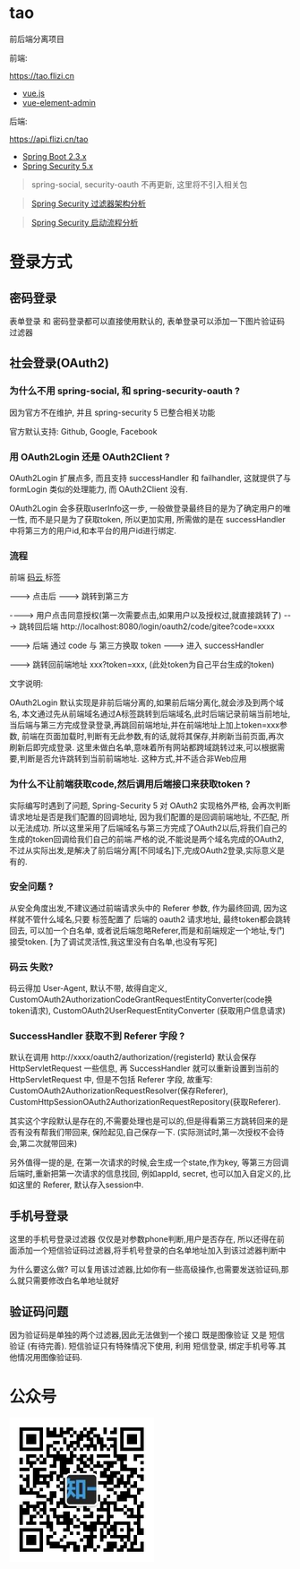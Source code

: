 # tao

前后端分离项目

前端:

https://tao.flizi.cn

- [vue.js](https://github.com/vuejs/vue)
- [vue-element-admin](https://github.com/PanJiaChen/vue-element-admin)

后端:

https://api.flizi.cn/tao

- [Spring Boot 2.3.x](https://github.com/spring-projects/spring-boot)
- [Spring Security 5.x](https://github.com/spring-projects/spring-security) 


> spring-social, security-oauth 不再更新, 这里将不引入相关包

> [Spring Security 过滤器架构分析](https://github.com/taoroot/tao/blob/master/document/SpringSecurity%E8%BF%87%E6%BB%A4%E5%99%A8%E6%9E%B6%E6%9E%84.md)

> [Spring Security 启动流程分析](https://github.com/taoroot/tao/blob/master/document/SpringSecurity%E5%90%AF%E5%8A%A8%E6%B5%81%E7%A8%8B.md)

# 登录方式

## 密码登录

表单登录 和 密码登录都可以直接使用默认的, 表单登录可以添加一下图片验证码过滤器

## 社会登录(OAuth2)

### 为什么不用 spring-social, 和 spring-security-oauth ?

因为官方不在维护, 并且 spring-security 5 已整合相关功能

官方默认支持: Github, Google, Facebook 


### 用 OAuth2Login 还是 OAuth2Client ?

OAuth2Login 扩展点多, 而且支持 successHandler 和 failhandler, 这就提供了与 formLogin 类似的处理能力, 而 OAuth2Client 没有.  

OAuth2Login 会多获取userInfo这一步, 一般做登录最终目的是为了确定用户的唯一性, 而不是只是为了获取token, 所以更加实用, 所需做的是在 successHandler 中将第三方的用户id,和本平台的用户id进行绑定.

### 流程

前端 <a referrerpolicy="origin" href="http://xxxx/oauth2/authorization/gitee"> 码云 </a> 标签 

---> 点击后  ---> 跳转到第三方 

----> 用户点击同意授权(第一次需要点击,如果用户以及授权过,就直接跳转了)  ---> 跳转回后端 http://localhost:8080/login/oauth2/code/gitee?code=xxxx

---> 后端 通过 code  与 第三方换取 token ---> 进入 successHandler

---> 跳转回前端地址 xxx?token=xxx, (此处token为自己平台生成的token)

文字说明: 

OAuth2Login 默认实现是非前后端分离的,如果前后端分离化,就会涉及到两个域名, 本文通过先从前端域名通过A标签跳转到后端域名,此时后端记录前端当前地址,当后端与第三方完成登录登录,再跳回前端地址,并在前端地址上加上token=xxx参数, 前端在页面加载时,判断有无此参数,有的话,就将其保存,并刷新当前页面,再次刷新后即完成登录. 这里未做白名单,意味着所有网站都跨域跳转过来,可以根据需要,判断是否允许跳转到当前前端地址. 这种方式,并不适合非Web应用

### 为什么不让前端获取code,然后调用后端接口来获取token ?

实际编写时遇到了问题, Spring-Security 5 对 OAuth2 实现格外严格, 会再次判断请求地址是否是我们配置的回调地址, 因为我们配置的是回调前端地址, 不匹配, 所以无法成功. 所以这里采用了后端域名与第三方完成了OAuth2以后,将我们自己的生成的token回调给我们自己的前端.严格的说,不能说是两个域名完成的OAuth2,不过从实际出发,是解决了前后端分离[不同域名]下,完成OAuth2登录,实际意义是有的. 

### 安全问题 ?

从安全角度出发,不建议通过前端请求头中的 Referer 参数, 作为最终回调, 因为这样就不管什么域名,只要 <a> 标签配置了 后端的 oauth2 请求地址, 最终token都会跳转回去, 可以加一个白名单,  或者说后端忽略Referer,而是和前端规定一个地址,专门接受token. [为了调试灵活性,我这里没有白名单,也没有写死]

### 码云 失败?

码云得加 User-Agent, 默认不带, 故得自定义, CustomOAuth2AuthorizationCodeGrantRequestEntityConverter(code换token请求), CustomOAuth2UserRequestEntityConverter (获取用户信息请求)

### SuccessHandler 获取不到 Referer 字段 ?

默认在调用 http://xxxx/oauth2/authorization/{registerId} 默认会保存 HttpServletRequest 一些信息, 再 SuccessHandler 就可以重新设置到当前的 HttpServletRequest 中, 但是不包括 Referer 字段, 故重写: CustomOAuth2AuthorizationRequestResolver(保存Referer), CustomHttpSessionOAuth2AuthorizationRequestRepository(获取Referer). 

其实这个字段默认是存在的,不需要处理也是可以的,但是得看第三方跳转回来的是否有没有帮我们带回来, 保险起见,自己保存一下. (实际测试时,第一次授权不会待会,第二次就带回来)

另外值得一提的是, 在第一次请求的时候,会生成一个state,作为key, 等第三方回调后端时,重新把第一次请求的信息找回, 例如appId, secret, 也可以加入自定义的,比如这里的 Referer, 默认存入session中.

## 手机号登录

这里的手机号登录过滤器 仅仅是对参数phone判断,用户是否存在, 所以还得在前面添加一个短信验证码过滤器,将手机号登录的白名单地址加入到该过滤器判断中

为什么要这么做? 可以复用该过滤器,比如你有一些高级操作,也需要发送验证码,那么就只需要修改白名单地址就好


## 验证码问题

因为验证码是单独的两个过滤器,因此无法做到一个接口 既是图像验证 又是 短信验证 (有待完善). 短信验证只有特殊情况下使用, 利用 短信登录, 绑定手机号等.其他情况用图像验证码.

# 公众号

![公众号-知一码园](./document/zymy.jpg)
